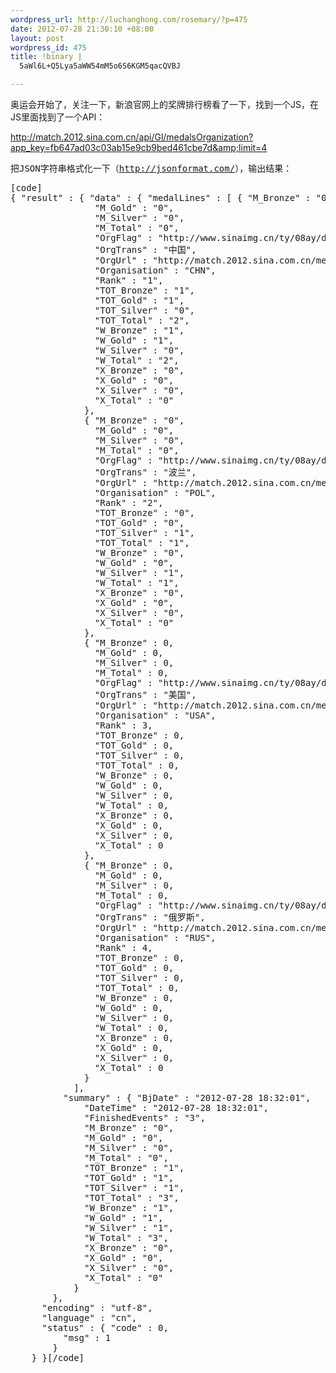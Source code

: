 ```yaml
--- 
wordpress_url: http://luchanghong.com/rosemary/?p=475
date: 2012-07-28 21:30:10 +08:00
layout: post
wordpress_id: 475
title: !binary |
  5aWl6L+Q5Lya5aWW54mM5o6S6KGM5qacQVBJ

---
```

奥运会开始了，关注一下，新浪官网上的奖牌排行榜看了一下，找到一个JS，在JS里面找到了一个API：

<a title="奥运会奖牌排行榜JS" href="http://match.2012.sina.com.cn/api/Gl/medalsOrganization?app_key=fb647ad03c03ab15e9cb9bed461cbe7d&amp;limit=4">http://match.2012.sina.com.cn/api/Gl/medalsOrganization?app_key=fb647ad03c03ab15e9cb9bed461cbe7d&amp;limit=4</a>
<pre>把JSON字符串格式化一下（<a href="http://jsonformat.com/">http://jsonformat.com/</a>），输出结果：</pre>
<pre>[code]
{ "result" : { "data" : { "medalLines" : [ { "M_Bronze" : "0",
                "M_Gold" : "0",
                "M_Silver" : "0",
                "M_Total" : "0",
                "OrgFlag" : "http://www.sinaimg.cn/ty/08ay/data/logo/new/CHN.jpg",
                "OrgTrans" : "中国",
                "OrgUrl" : "http://match.2012.sina.com.cn/medals/country/CHN",
                "Organisation" : "CHN",
                "Rank" : "1",
                "TOT_Bronze" : "1",
                "TOT_Gold" : "1",
                "TOT_Silver" : "0",
                "TOT_Total" : "2",
                "W_Bronze" : "1",
                "W_Gold" : "1",
                "W_Silver" : "0",
                "W_Total" : "2",
                "X_Bronze" : "0",
                "X_Gold" : "0",
                "X_Silver" : "0",
                "X_Total" : "0"
              },
              { "M_Bronze" : "0",
                "M_Gold" : "0",
                "M_Silver" : "0",
                "M_Total" : "0",
                "OrgFlag" : "http://www.sinaimg.cn/ty/08ay/data/logo/new/POL.jpg",
                "OrgTrans" : "波兰",
                "OrgUrl" : "http://match.2012.sina.com.cn/medals/country/POL",
                "Organisation" : "POL",
                "Rank" : "2",
                "TOT_Bronze" : "0",
                "TOT_Gold" : "0",
                "TOT_Silver" : "1",
                "TOT_Total" : "1",
                "W_Bronze" : "0",
                "W_Gold" : "0",
                "W_Silver" : "1",
                "W_Total" : "1",
                "X_Bronze" : "0",
                "X_Gold" : "0",
                "X_Silver" : "0",
                "X_Total" : "0"
              },
              { "M_Bronze" : 0,
                "M_Gold" : 0,
                "M_Silver" : 0,
                "M_Total" : 0,
                "OrgFlag" : "http://www.sinaimg.cn/ty/08ay/data/logo/new/USA.jpg",
                "OrgTrans" : "美国",
                "OrgUrl" : "http://match.2012.sina.com.cn/medals/country/USA",
                "Organisation" : "USA",
                "Rank" : 3,
                "TOT_Bronze" : 0,
                "TOT_Gold" : 0,
                "TOT_Silver" : 0,
                "TOT_Total" : 0,
                "W_Bronze" : 0,
                "W_Gold" : 0,
                "W_Silver" : 0,
                "W_Total" : 0,
                "X_Bronze" : 0,
                "X_Gold" : 0,
                "X_Silver" : 0,
                "X_Total" : 0
              },
              { "M_Bronze" : 0,
                "M_Gold" : 0,
                "M_Silver" : 0,
                "M_Total" : 0,
                "OrgFlag" : "http://www.sinaimg.cn/ty/08ay/data/logo/new/RUS.jpg",
                "OrgTrans" : "俄罗斯",
                "OrgUrl" : "http://match.2012.sina.com.cn/medals/country/RUS",
                "Organisation" : "RUS",
                "Rank" : 4,
                "TOT_Bronze" : 0,
                "TOT_Gold" : 0,
                "TOT_Silver" : 0,
                "TOT_Total" : 0,
                "W_Bronze" : 0,
                "W_Gold" : 0,
                "W_Silver" : 0,
                "W_Total" : 0,
                "X_Bronze" : 0,
                "X_Gold" : 0,
                "X_Silver" : 0,
                "X_Total" : 0
              }
            ],
          "summary" : { "BjDate" : "2012-07-28 18:32:01",
              "DateTime" : "2012-07-28 18:32:01",
              "FinishedEvents" : "3",
              "M_Bronze" : "0",
              "M_Gold" : "0",
              "M_Silver" : "0",
              "M_Total" : "0",
              "TOT_Bronze" : "1",
              "TOT_Gold" : "1",
              "TOT_Silver" : "1",
              "TOT_Total" : "3",
              "W_Bronze" : "1",
              "W_Gold" : "1",
              "W_Silver" : "1",
              "W_Total" : "3",
              "X_Bronze" : "0",
              "X_Gold" : "0",
              "X_Silver" : "0",
              "X_Total" : "0"
            }
        },
      "encoding" : "utf-8",
      "language" : "cn",
      "status" : { "code" : 0,
          "msg" : 1
        }
    } }[/code]</pre>

